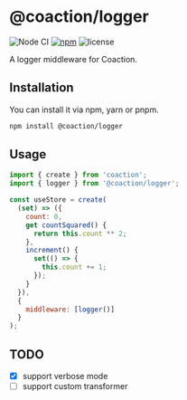# @coaction/logger

![Node CI](https://github.com/unadlib/coaction/workflows/Node%20CI/badge.svg)
[![npm](https://img.shields.io/npm/v/@coaction/logger.svg)](https://www.npmjs.com/package/@coaction/logger)
![license](https://img.shields.io/npm/l/@coaction/logger)

A logger middleware for Coaction.

## Installation

You can install it via npm, yarn or pnpm.

```sh
npm install @coaction/logger
```

## Usage

```js
import { create } from 'coaction';
import { logger } from '@coaction/logger';

const useStore = create(
  (set) => ({
    count: 0,
    get countSquared() {
      return this.count ** 2;
    },
    increment() {
      set(() => {
        this.count += 1;
      });
    }
  }),
  {
    middleware: [logger()]
  }
);
```

## TODO

- [x] support verbose mode
- [ ] support custom transformer

